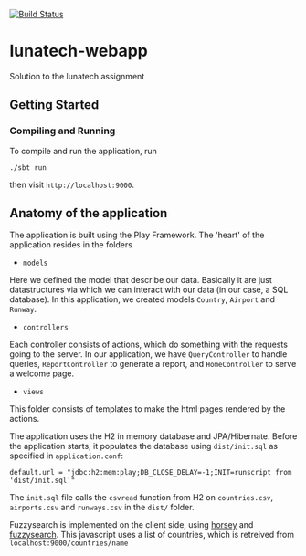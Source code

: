 [![Build Status](https://travis-ci.org/arjun-1/lunatech-webapp.svg?branch=master)](https://travis-ci.org/arjun-1/lunatech-webapp)
# lunatech-webapp

Solution to the lunatech assignment

## Getting Started

### Compiling and Running 

To compile and run the application, run

```
./sbt run
```
then visit `http://localhost:9000`.
## Anatomy of the application

The application is built using the Play Framework. The 'heart' of the application resides in the folders
 * `models` 
 
 Here we defined the model that describe our data. Basically it are just datastructures via which we can interact with our data (in our case, a SQL database). In this application, we created models `Country`, `Airport` and `Runway`.
 * `controllers` 
 
 Each controller consists of actions, which do something with the requests going to the server. In our application, we have `QueryController` to handle queries, `ReportController` to generate a report, and `HomeController` to serve a welcome page.
 * `views` 
 
 This folder consists of templates to make the html pages rendered by the actions.

The application uses the H2 in memory database and JPA/Hibernate. 
Before the application starts, it populates the database using `dist/init.sql` as specified in `application.conf`:
```
default.url = "jdbc:h2:mem:play;DB_CLOSE_DELAY=-1;INIT=runscript from 'dist/init.sql'"
```
The `init.sql` file calls the `csvread` function from H2 on `countries.csv`, `airports.csv` and `runways.csv` in the `dist/` folder.

Fuzzysearch is implemented on the client side, using [horsey](https://github.com/bevacqua/horsey) and [fuzzysearch](https://github.com/bevacqua/fuzzysearch). This javascript uses a list of countries, which is retreived from `localhost:9000/countries/name`
